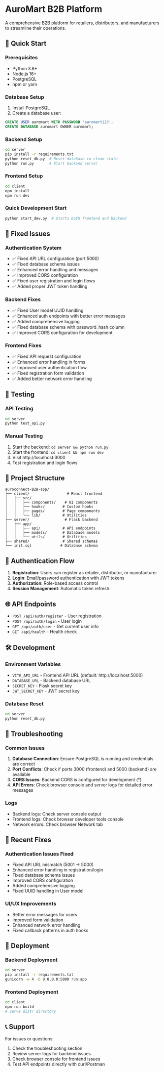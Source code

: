 # AuroMart B2B Platform

A comprehensive B2B platform for retailers, distributors, and manufacturers to streamline their operations.

## 🚀 Quick Start

### Prerequisites
- Python 3.8+
- Node.js 16+
- PostgreSQL
- npm or yarn

### Database Setup
1. Install PostgreSQL
2. Create a database user:
```sql
CREATE USER auromart WITH PASSWORD 'auromart123';
CREATE DATABASE auromart OWNER auromart;
```

### Backend Setup
```bash
cd server
pip install -r requirements.txt
python reset_db.py  # Reset database to clean state
python run.py       # Start backend server
```

### Frontend Setup
```bash
cd client
npm install
npm run dev
```

### Quick Development Start
```bash
python start_dev.py  # Starts both frontend and backend
```

## 🔧 Fixed Issues

### Authentication System
- ✅ Fixed API URL configuration (port 5000)
- ✅ Fixed database schema issues
- ✅ Enhanced error handling and messages
- ✅ Improved CORS configuration
- ✅ Fixed user registration and login flows
- ✅ Added proper JWT token handling

### Backend Fixes
- ✅ Fixed User model UUID handling
- ✅ Enhanced auth endpoints with better error messages
- ✅ Added comprehensive logging
- ✅ Fixed database schema with password_hash column
- ✅ Improved CORS configuration for development

### Frontend Fixes
- ✅ Fixed API request configuration
- ✅ Enhanced error handling in forms
- ✅ Improved user authentication flow
- ✅ Fixed registration form validation
- ✅ Added better network error handling

## 🧪 Testing

### API Testing
```bash
cd server
python test_api.py
```

### Manual Testing
1. Start the backend: `cd server && python run.py`
2. Start the frontend: `cd client && npm run dev`
3. Visit http://localhost:3000
4. Test registration and login flows

## 📁 Project Structure

```
auroconnect-B2B-app/
├── client/                 # React frontend
│   ├── src/
│   │   ├── components/    # UI components
│   │   ├── hooks/        # Custom hooks
│   │   ├── pages/        # Page components
│   │   └── lib/          # Utilities
├── server/                # Flask backend
│   ├── app/
│   │   ├── api/          # API endpoints
│   │   ├── models/       # Database models
│   │   └── utils/        # Utilities
├── shared/               # Shared schemas
└── init.sql             # Database schema
```

## 🔐 Authentication Flow

1. **Registration**: Users can register as retailer, distributor, or manufacturer
2. **Login**: Email/password authentication with JWT tokens
3. **Authorization**: Role-based access control
4. **Session Management**: Automatic token refresh

## 🌐 API Endpoints

- `POST /api/auth/register` - User registration
- `POST /api/auth/login` - User login
- `GET /api/auth/user` - Get current user info
- `GET /api/health` - Health check

## 🛠️ Development

### Environment Variables
- `VITE_API_URL` - Frontend API URL (default: http://localhost:5000)
- `DATABASE_URL` - Backend database URL
- `SECRET_KEY` - Flask secret key
- `JWT_SECRET_KEY` - JWT secret key

### Database Reset
```bash
cd server
python reset_db.py
```

## 🐛 Troubleshooting

### Common Issues
1. **Database Connection**: Ensure PostgreSQL is running and credentials are correct
2. **Port Conflicts**: Check if ports 3000 (frontend) and 5000 (backend) are available
3. **CORS Issues**: Backend CORS is configured for development (*)
4. **API Errors**: Check browser console and server logs for detailed error messages

### Logs
- Backend logs: Check server console output
- Frontend logs: Check browser developer tools console
- Network errors: Check browser Network tab

## 📝 Recent Fixes

### Authentication Issues Fixed
- Fixed API URL mismatch (5001 → 5000)
- Enhanced error handling in registration/login
- Fixed database schema issues
- Improved CORS configuration
- Added comprehensive logging
- Fixed UUID handling in User model

### UI/UX Improvements
- Better error messages for users
- Improved form validation
- Enhanced network error handling
- Fixed callback patterns in auth hooks

## 🚀 Deployment

### Backend Deployment
```bash
cd server
pip install -r requirements.txt
gunicorn -w 4 -b 0.0.0.0:5000 run:app
```

### Frontend Deployment
```bash
cd client
npm run build
# Serve dist/ directory
```

## 📞 Support

For issues or questions:
1. Check the troubleshooting section
2. Review server logs for backend issues
3. Check browser console for frontend issues
4. Test API endpoints directly with curl/Postman 